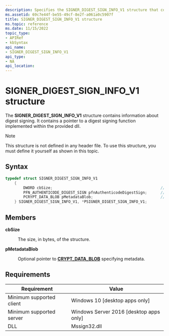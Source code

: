 ```yaml
---
description: Specifies the SIGNER_DIGEST_SIGN_INFO_V1 structure that contains information about digest signing.
ms.assetid: 69c7e44f-be55-49cf-8e2f-a061a0c5907f
title: SIGNER_DIGEST_SIGN_INFO_V1 structure
ms.topic: reference
ms.date: 11/15/2022
topic_type: 
- APIRef
- kbSyntax
api_name: 
- SIGNER_DIGEST_SIGN_INFO_V1
api_type: 
- NA
api_location: 
---
```


# SIGNER\_DIGEST\_SIGN\_INFO\_V1 structure

The **SIGNER\_DIGEST\_SIGN\_INFO\_V1** structure contains information about digest signing. It contains a pointer to a digest signing function implemented within the provided dll.

> [!Note]  
> This structure is not defined in any header file. To use this structure, you must define it yourself as shown in this topic.

 

## Syntax


```C++
typedef struct SIGNER_DIGEST_SIGN_INFO_V1
    {
        DWORD cbSize;                                                //Required: should be set to sizeof(SIGNER_DIGEST_SIGN_INFO_V1)
        PFN_AUTHENTICODE_DIGEST_SIGN pfnAuthenticodeDigestSign;      //Required: pointer to AuthenticodeDigestSign function
        PCRYPT_DATA_BLOB pMetadataBlob;                              //Optional: metadata blob (opaque to SignerSignEx3)
    } SIGNER_DIGEST_SIGN_INFO_V1, *PSIGNER_DIGEST_SIGN_INFO_V1;


```



## Members

<dl> <dt>

**cbSize**
</dt> <dd>

The size, in bytes, of the structure.

</dd> <dt>

**pMetadataBlob**
</dt> <dd>

Optional pointer to [**CRYPT_DATA_BLOB**](/windows/win32/api/wincrypt/ns-wincrypt-crypt_integer_blob) specifying metadata.
  
</dd>  </dl>

## Requirements



| Requirement | Value |
|-------------------------------------|------------------------------------------------------|
| Minimum supported client<br/> | Windows 10 \[desktop apps only\]<br/>          |
| Minimum supported server<br/> | Windows Server 2016 \[desktop apps only\]      |
| DLL                           | Mssign32.dll



<!-- ## See also

<dl> <dt>

[**SIGNER\_CERT**](signer-cert.md)
</dt> </dl> -->

 

 
